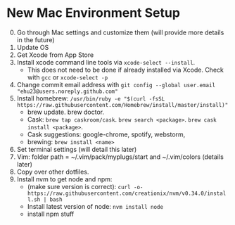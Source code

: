 # New Mac Environment Setup
0. Go through Mac settings and customize them (will provide more details in the future)
1. Update OS
2. Get Xcode from App Store 
3. Install xcode command line tools via `xcode-select --install`.
    - This does not need to be done if already installed via Xcode. Check with `gcc` or `xcode-select -p`
4. Change commit email address with `git config --global user.email "ehu23@users.noreply.github.com"`
5. Install homebrew: `/usr/bin/ruby -e "$(curl -fsSL https://raw.githubusercontent.com/Homebrew/install/master/install)"`
    - brew update. brew doctor.
    - Cask: `brew tap caskroom/cask`. `brew search <package>`. `brew cask install <package>`.
    - Cask suggestions: google-chrome, spotify, webstorm, 
    - brewing: `brew install <name>`
6. Set terminal settings (will detail this later)
7. Vim: folder path = ~/.vim/pack/myplugs/start and ~/.vim/colors (details later)
8. Copy over other dotfiles.
9. Install nvm to get node and npm:
    - (make sure version is correct): `curl -o- https://raw.githubusercontent.com/creationix/nvm/v0.34.0/install.sh | bash` 
    - Install latest version of node: `nvm install node`
    - install npm stuff

